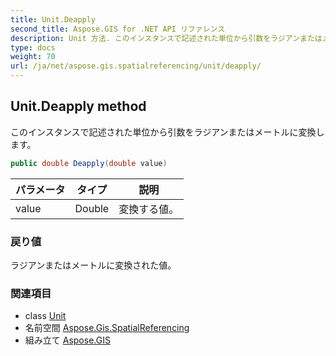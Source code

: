 ```yaml
---
title: Unit.Deapply
second_title: Aspose.GIS for .NET API リファレンス
description: Unit 方法. このインスタンスで記述された単位から引数をラジアンまたはメートルに変換します
type: docs
weight: 70
url: /ja/net/aspose.gis.spatialreferencing/unit/deapply/
---
```

## Unit.Deapply method

このインスタンスで記述された単位から引数をラジアンまたはメートルに変換します。

```csharp
public double Deapply(double value)
```

| パラメータ | タイプ | 説明 |
| --- | --- | --- |
| value | Double | 変換する値。 |

### 戻り値

ラジアンまたはメートルに変換された値。

### 関連項目

* class [Unit](../)
* 名前空間 [Aspose.Gis.SpatialReferencing](../../unit/)
* 組み立て [Aspose.GIS](../../../)


